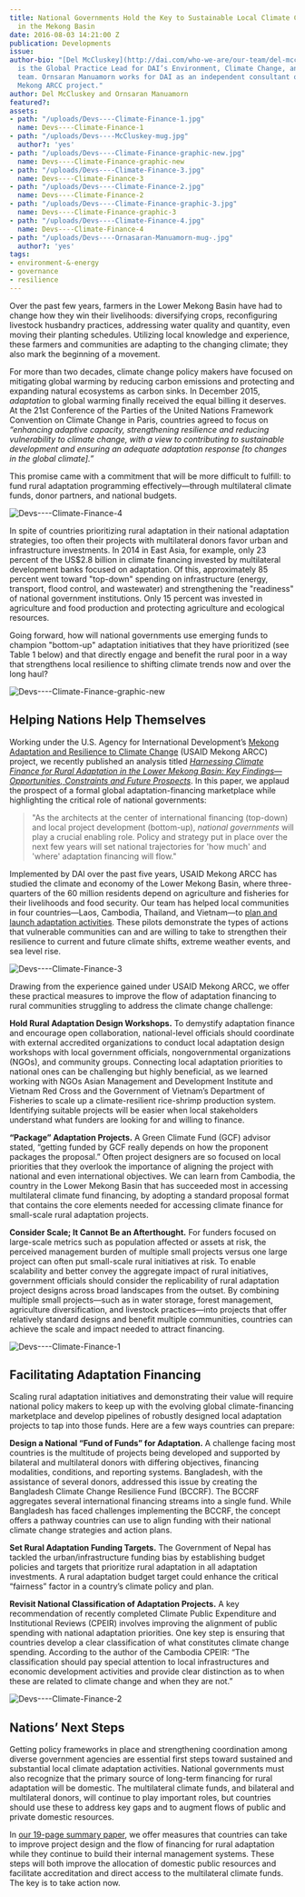 ```yaml
---
title: National Governments Hold the Key to Sustainable Local Climate Change Adaptation
  in the Mekong Basin
date: 2016-08-03 14:21:00 Z
publication: Developments
issue: 
author-bio: "[Del McCluskey](http://dai.com/who-we-are/our-team/del-mccluskey), left,
  is the Global Practice Lead for DAI’s Environment, Climate Change, and Urban Services
  team. Ornsaran Manuamorn works for DAI as an independent consultant on the USAID
  Mekong ARCC project."
author: Del McCluskey and Ornsaran Manuamorn
featured?: 
assets:
- path: "/uploads/Devs----Climate-Finance-1.jpg"
  name: Devs----Climate-Finance-1
- path: "/uploads/Devs----McCluskey-mug.jpg"
  author?: 'yes'
- path: "/uploads/Devs----Climate-Finance-graphic-new.jpg"
  name: Devs----Climate-Finance-graphic-new
- path: "/uploads/Devs----Climate-Finance-3.jpg"
  name: Devs----Climate-Finance-3
- path: "/uploads/Devs----Climate-Finance-2.jpg"
  name: Devs----Climate-Finance-2
- path: "/uploads/Devs----Climate-Finance-graphic-3.jpg"
  name: Devs----Climate-Finance-graphic-3
- path: "/uploads/Devs----Climate-Finance-4.jpg"
  name: Devs----Climate-Finance-4
- path: "/uploads/Devs----Ornasaran-Manuamorn-mug-.jpg"
  author?: 'yes'
tags:
- environment-&-energy
- governance
- resilience
---
```


Over the past few years, farmers in the Lower Mekong Basin have had to change how they win their livelihoods: diversifying crops, reconfiguring livestock husbandry practices, addressing water quality and quantity, even moving their planting schedules. Utilizing local knowledge and experience, these farmers and communities are adapting to the changing climate; they also mark the beginning of a movement.




For more than two decades, climate change policy makers have focused on mitigating global warming by reducing carbon emissions and protecting and expanding natural ecosystems as carbon sinks. In December 2015, *adaptation* to global warming finally received the equal billing it deserves. At the 21st Conference of the Parties of the United Nations Framework Convention on Climate Change in Paris, countries agreed to focus on *“enhancing adaptive capacity, strengthening resilience and reducing vulnerability to climate change, with a view to contributing to sustainable development and ensuring an adequate adaptation response [to changes in the global climate].”*

This promise came with a commitment that will be more difficult to fulfill: to fund rural adaptation programming effectively—through multilateral climate funds, donor partners, and national budgets. 

![Devs----Climate-Finance-4](/uploads/Devs----Climate-Finance-4.jpg "Community gathering in Koun Tnaot village, Cambodia, to rank climate vulnerabilities. Photo: Pakprim Oranop-na-Ayuthaya/DAI.")

In spite of countries prioritizing rural adaptation in their national adaptation strategies, too often their projects with multilateral donors favor urban and infrastructure investments. In 2014 in East Asia, for example, only 23 percent of the US$2.8 billion in climate financing invested by multilateral development banks focused on adaptation. Of this, approximately 85 percent went toward "top-down" spending on infrastructure (energy, transport, flood control, and wastewater) and strengthening the "readiness" of national government institutions. Only 15 percent was invested in agriculture and food production and protecting agriculture and ecological resources.

Going forward, how will national governments use emerging funds to champion "bottom-up" adaptation initiatives that they have prioritized (see Table 1 below) and that directly engage and benefit the rural poor in a way that strengthens local resilience to shifting climate trends now and over the long haul?

![Devs----Climate-Finance-graphic-new](/uploads/Devs----Climate-Finance-graphic-new.jpg) 

## Helping Nations Help Themselves

Working under the U.S. Agency for International Development’s [Mekong Adaptation and Resilience to Climate Change](http://dai.com/our-work/projects/southeast-asia%E2%80%94mekong-adaptation-and-resilience-climate-change-arcc) (USAID Mekong ARCC) project, we recently published an analysis titled [*Harnessing Climate Finance for Rural Adaptation in the Lower Mekong Basin: Key Findings—Opportunities, Constraints and Future Prospects*](http://mekongarcc.net/sites/default/files/usaid_mekong_arcc_climate_finance_summary_paper_approved.pdf). In this paper, we applaud the prospect of a formal global adaptation-financing marketplace while highlighting the critical role of national governments:

> "As the architects at the center of international financing (top-down) and local project development (bottom-up), *national governments* will play a crucial enabling role. Policy and strategy put in place over the next few years will set national trajectories for 'how much' and 'where' adaptation financing will flow."

Implemented by DAI over the past five years, USAID Mekong ARCC has studied the climate and economy of the Lower Mekong Basin, where three-quarters of the 60 million residents depend on agriculture and fisheries for their livelihoods and food security. Our team has helped local communities in four countries—Laos, Cambodia, Thailand, and Vietnam—to [plan and launch adaptation activities](http://dai-global-developments.com/articles/building-community-climate-stories-and-adaptation-plans-from-the-ground-up/). These pilots demonstrate the types of actions that vulnerable communities can and are willing to take to strengthen their resilience to current and future climate shifts, extreme weather events, and sea level rise.

![Devs----Climate-Finance-3](/uploads/Devs----Climate-Finance-3.jpg "Climate-smart pig raising in Chiang Rai, Thailand. Photo: IUCN/Ratkawee Boonmake.") 

Drawing from the experience gained under USAID Mekong ARCC, we offer these practical measures to improve the flow of adaptation financing to rural communities struggling to address the climate change challenge:

**Hold Rural Adaptation Design Workshops.** To demystify adaptation finance and encourage open collaboration, national-level officials should coordinate with external accredited organizations to conduct local adaptation design workshops with local government officials, nongovernmental organizations (NGOs), and community groups. Connecting local adaptation priorities to national ones can be challenging but highly beneficial, as we learned working with NGOs Asian Management and Development Institute and Vietnam Red Cross and the Government of Vietnam’s Department of Fisheries to scale up a climate-resilient rice-shrimp production system. Identifying suitable projects will be easier when local stakeholders understand what funders are looking for and willing to finance. 

**“Package” Adaptation Projects.** A Green Climate Fund (GCF) advisor stated, “getting funded by GCF really depends on how the proponent packages the proposal.” Often project designers are so focused on local priorities that they overlook the importance of aligning the project with national and even international objectives. We can learn from Cambodia, the country in the Lower Mekong Basin that has succeeded most in accessing multilateral climate fund financing, by adopting a standard proposal format that contains the core elements needed for accessing climate finance for small-scale rural adaptation projects.

**Consider Scale; It Cannot Be an Afterthought.** For funders focused on large-scale metrics such as population affected or assets at risk, the perceived management burden of multiple small projects versus one large project can often put small-scale rural initiatives at risk. To enable scalability and better convey the aggregate impact of rural initiatives, government officials should consider the replicability of rural adaptation project designs across broad landscapes from the outset. By combining multiple small projects—such as in water storage, forest management, agriculture diversification, and livestock practices—into projects that offer relatively standard designs and benefit multiple communities, countries can achieve the scale and impact needed to attract financing.

![Devs----Climate-Finance-1](/uploads/Devs----Climate-Finance-1.jpg "Women selling fish at the market in An Minh District, Kien Giang, Vietnam. Photo: Donald Bason") 

## Facilitating Adaptation Financing

Scaling rural adaptation initiatives and demonstrating their value will require national policy makers to keep up with the evolving global climate-financing marketplace and develop pipelines of robustly designed local adaptation projects to tap into those funds. Here are a few ways countries can prepare:

**Design a National “Fund of Funds” for Adaptation.** A challenge facing most countries is the multitude of projects being developed and supported by bilateral and multilateral donors with differing objectives, financing modalities, conditions, and reporting systems. Bangladesh, with the assistance of several donors, addressed this issue by creating the Bangladesh Climate Change Resilience Fund (BCCRF). The BCCRF aggregates several international financing streams into a single fund. While Bangladesh has faced challenges implementing the BCCRF, the concept offers a pathway countries can use to align funding with their national climate change strategies and action plans.
 
**Set Rural Adaptation Funding Targets.** The Government of Nepal has tackled the urban/infrastructure funding bias by establishing budget policies and targets that prioritize rural adaptation in all adaptation investments. A rural adaptation budget target could enhance the critical “fairness” factor in a country’s climate policy and plan.
 
**Revisit National Classification of Adaptation Projects.** A key recommendation of recently completed Climate Public Expenditure and Institutional Reviews (CPEIR) involves improving the alignment of public spending with national adaptation priorities. One key step is ensuring that countries develop a clear classification of what constitutes climate change spending. According to the author of the Cambodia CPEIR: “The classification should pay special attention to local infrastructures and economic development activities and provide clear distinction as to when these are related to climate change and when they are not.”

![Devs----Climate-Finance-2](/uploads/Devs----Climate-Finance-2.jpg "A Chey community member in Kampong Thom, Cambodia, adopts an integrated farming system on his household plot. Photo: Shannon Dugan")

## Nations’ Next Steps

Getting policy frameworks in place and strengthening coordination among diverse government agencies are essential first steps toward sustained and substantial local climate adaptation activities. National governments must also recognize that the primary source of long-term financing for rural adaptation will be domestic. The multilateral climate funds, and bilateral and multilateral donors, will continue to play important roles, but countries should use these to address key gaps and to augment flows of public and private domestic resources.

In [our 19-page summary paper](http://mekongarcc.net/sites/default/files/usaid_mekong_arcc_climate_finance_summary_paper_approved.pdf), we offer measures that countries can take to improve project design and the flow of financing for rural adaptation while they continue to build their internal management systems. These steps will both improve the allocation of domestic public resources and facilitate accreditation and direct access to the multilateral climate funds. The key is to take action now.

